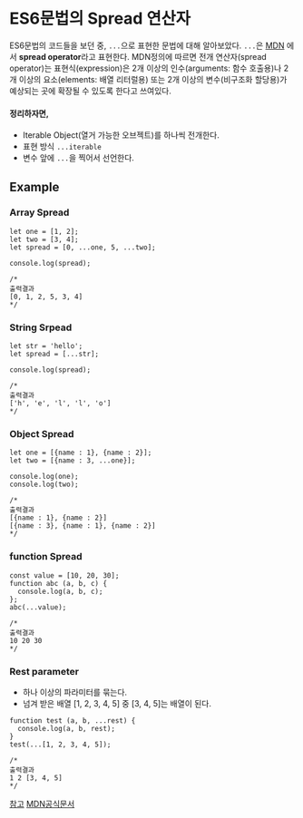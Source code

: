 # ES6문법의 Spread 연산자
ES6문법의 코드들을 보던 중, `...`으로 표현한 문법에 대해 알아보았다.
`...`은 [MDN](https://developer.mozilla.org/ko/docs/Web/JavaScript/Reference/Operators/Spread_operator) 에서 **spread operator**라고 표현한다.
MDN정의에 따르면 전개 연산자(spread operator)는 표현식(expression)은 2개 이상의 인수(arguments: 함수 호출용)나 2개 이상의 요소(elements: 배열 리터럴용) 또는 2개 이상의 변수(비구조화 할당용)가 예상되는 곳에 확장될 수 있도록 한다고 쓰여있다.

#### 정리하자면,
- Iterable Object(열거 가능한 오브젝트)를 하나씩 전개한다.
- 표현 방식 `...iterable`
- 변수 앞에 `...`을 찍어서 선언한다.
  
    
## Example
### Array Spread
```
let one = [1, 2];
let two = [3, 4];
let spread = [0, ...one, 5, ...two];

console.log(spread);

/*
출력결과
[0, 1, 2, 5, 3, 4]
*/
```

### String Srpead
```
let str = 'hello';
let spread = [...str];

console.log(spread);

/*
출력결과 
['h', 'e', 'l', 'l', 'o']
*/
```
  
### Object Spread
```
let one = [{name : 1}, {name : 2}];
let two = [{name : 3, ...one}];

console.log(one);
console.log(two);

/*
출력결과
[{name : 1}, {name : 2}]
[{name : 3}, {name : 1}, {name : 2}]
*/
```
  
### function Spread
```
const value = [10, 20, 30];
function abc (a, b, c) {
  console.log(a, b, c);
};
abc(...value);

/*
출력결과 
10 20 30
*/
```
  
### Rest parameter
- 하나 이상의 파라미터를 묶는다.
- 넘겨 받은 배열 [1, 2, 3, 4, 5] 중 [3, 4, 5]는 배열이 된다.

```
function test (a, b, ...rest) {
  console.log(a, b, rest);
}
test(...[1, 2, 3, 4, 5]);

/*
출력결과
1 2 [3, 4, 5]
*/
```

[참고](http://mollangk.tistory.com/29)
[MDN공식문서](https://developer.mozilla.org/ko/docs/Web/JavaScript/Reference/Operators/Spread_operator)
